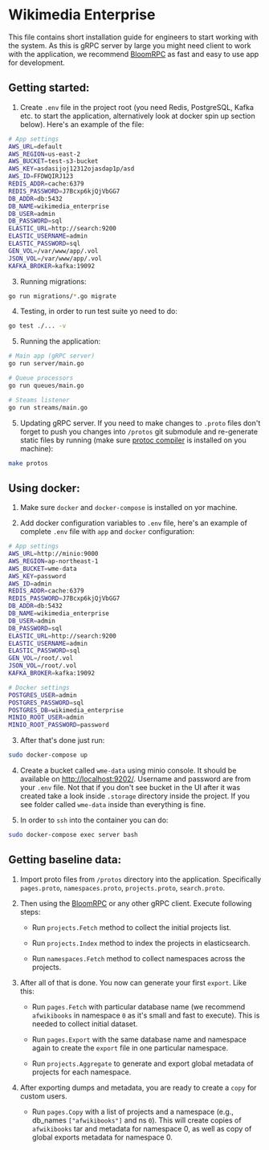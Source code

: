 # Wikimedia Enterprise

This file contains short installation guide for engineers to start working with the system. As this is gRPC server by large you might need client to work with the application, we recommend [BloomRPC](https://github.com/uw-labs/bloomrpc) as fast and easy to use app for development.

## Getting started:
1. Create `.env` file in the project root (you need Redis, PostgreSQL, Kafka etc. to start the application, alternatively look at docker spin up section below). Here's an example of the file: 

```bash
# App settings
AWS_URL=default
AWS_REGION=us-east-2
AWS_BUCKET=test-s3-bucket
AWS_KEY=asdasijoj12312ojasdap1p/asd
AWS_ID=FFDWQIRJ123
REDIS_ADDR=cache:6379
REDIS_PASSWORD=J7Bcxp6kjQjVbGG7
DB_ADDR=db:5432
DB_NAME=wikimedia_enterprise
DB_USER=admin
DB_PASSWORD=sql
ELASTIC_URL=http://search:9200
ELASTIC_USERNAME=admin
ELASTIC_PASSWORD=sql
GEN_VOL=/var/www/app/.vol
JSON_VOL=/var/www/app/.vol
KAFKA_BROKER=kafka:19092
```

3. Running migrations:

```bash
go run migrations/*.go migrate
```

4. Testing, in order to run test suite yo need to do:
```bash
go test ./... -v
```

5. Running the application:
```bash
# Main app (gRPC server)
go run server/main.go
```

```bash
# Queue processors
go run queues/main.go
```

```bash
# Steams listener
go run streams/main.go
```

5. Updating gRPC server. If you need to make changes to `.proto` files don't forget to push you changes into `/protos` git submodule and re-generate static files by running (make sure [protoc compiler](https://grpc.io/docs/protoc-installation/) is installed on you machine):
```bash
make protos
```

## Using docker: 

1. Make sure `docker` and `docker-compose` is installed on yor machine.

2. Add docker configuration variables to `.env` file, here's an example of complete `.env` file with `app` and `docker` configuration:

```bash
# App settings
AWS_URL=http://minio:9000
AWS_REGION=ap-northeast-1
AWS_BUCKET=wme-data
AWS_KEY=password
AWS_ID=admin
REDIS_ADDR=cache:6379
REDIS_PASSWORD=J7Bcxp6kjQjVbGG7
DB_ADDR=db:5432
DB_NAME=wikimedia_enterprise
DB_USER=admin
DB_PASSWORD=sql
ELASTIC_URL=http://search:9200
ELASTIC_USERNAME=admin
ELASTIC_PASSWORD=sql
GEN_VOL=/root/.vol
JSON_VOL=/root/.vol
KAFKA_BROKER=kafka:19092

# Docker settings
POSTGRES_USER=admin
POSTGRES_PASSWORD=sql
POSTGRES_DB=wikimedia_enterprise
MINIO_ROOT_USER=admin
MINIO_ROOT_PASSWORD=password
```

3. After that's done just run:
```bash
sudo docker-compose up
```

4. Create a bucket called `wme-data` using minio console. It should be available on [http://localhost:9202/](http://localhost:9202/). Username and password are from your `.env` file. Not that if you don't see bucket in the UI after it was created take a look inside `.storage` directory inside the project. If you see folder called `wme-data` inside than everything is fine.

5. In order to `ssh` into the container you can do:
```bash
sudo docker-compose exec server bash
```

## Getting baseline data:

1. Import proto files from `/protos` directory into the application. Specifically `pages.proto`, `namespaces.proto`, `projects.proto`, `search.proto`.

2. Then using the [BloomRPC](https://github.com/uw-labs/bloomrpc) or any other gRPC client. Execute following steps:
    
    * Run `projects.Fetch` method to collect the initial projects list.

    * Run `projects.Index` method to index the projects in elasticsearch.

    * Run `namespaces.Fetch` method to collect namespaces across the projects.

3. After all of that is done. You now can generate your first `export`. Like this:
    
    * Run `pages.Fetch` with particular database name (we recommend `afwikibooks` in namespace `0` as it's small and fast to execute). This is needed to collect initial dataset.

    * Run `pages.Export` with the same database name and namespace again to create the `export` file in one particular namespace.

    * Run `projects.Aggregate` to generate and export global metadata of projects for each namespace.

4. After exporting dumps and metadata, you are ready to create a `copy` for custom users.

    * Run `pages.Copy` with a list of projects and a namespace (e.g., db_names `["afwikibooks"]` and ns `0`). This will create copies of `afwikibooks` tar and metadata for namespace 0, as well as copy of global exports metadata for namespace 0.


